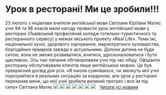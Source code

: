 # Урок в ресторані! Ми це зробили!!!
23 лютого з ініціативи вчителя англійської мови Світлани Юріївни Матис учні 9А та 9Б класів мали нагоду провести урок англійської мови у ресторані (Львівський професійний коледж готельно-туристичного та ресторанного сервісу) у межах міського проекту «Real Life».
Теми їжі, національної кухні, здорового харчування, марнотратного куховарства, благодійних ярмарків завжди є актуальними. Допоки дитина не буде ситою, вона не зможе розвиватися, вчитися, удосконалюватися і бути щасливою. Ось такі питання обговорювали учні під час обіду.
Офіціанти ресторану обслуговували клієнтів лише англійською мовою. Це був прекрасний досвід для усіх.
«Я інколи сумніваюся, чи зможуть мої учні порозумітися в реальних ситуаціях за кордоном, але урок у ресторані переконав мене, що мої учні зробили великий прогрес і все їм під силу» Світлана Матис
![](/images/урок-в-ресторані-ми-це-зробили/3.jpg)
![](/images/урок-в-ресторані-ми-це-зробили/6.jpg)
![](/images/урок-в-ресторані-ми-це-зробили/2.jpg)
![](/images/урок-в-ресторані-ми-це-зробили/1.jpg)
![](/images/урок-в-ресторані-ми-це-зробили/5.jpg)
![](/images/урок-в-ресторані-ми-це-зробили/4.jpg)
![](/images/урок-в-ресторані-ми-це-зробили/7.jpg)
 
[Читати усі новини](/news)

